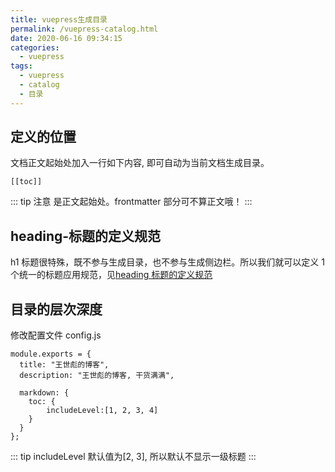 ```yaml
---
title: vuepress生成目录
permalink: /vuepress-catalog.html
date: 2020-06-16 09:34:15
categories:
  - vuepress
tags:
  - vuepress
  - catalog
  - 目录
---
```


## 定义的位置

文档正文起始处加入一行如下内容, 即可自动为当前文档生成目录。

```
[[toc]]
```

::: tip 注意
是正文起始处。frontmatter 部分可不算正文哦！
:::

## heading-标题的定义规范

h1 标题很特殊，既不参与生成目录，也不参与生成侧边栏。所以我们就可以定义 1 个统一的标题应用规范，见[heading 标题的定义规范](/vuepress-sidebar.html#heading-标题的定义规范)

## 目录的层次深度

修改配置文件 config.js

```
module.exports = {
  title: "王世彪的博客",
  description: "王世彪的博客, 干货满满",

  markdown: {
    toc: {
        includeLevel:[1, 2, 3, 4]
    }
  }
};
```

::: tip
includeLevel 默认值为[2, 3], 所以默认不显示一级标题
:::
